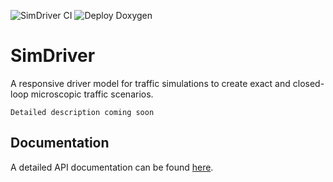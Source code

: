 ![SimDriver CI](https://github.com/ika-rwth-aachen/SimDriver/workflows/SimDriver%20CI/badge.svg?branch=master) ![Deploy Doxygen](https://github.com/ika-rwth-aachen/SimDriver/workflows/Deploy%20Doxygen/badge.svg)

# SimDriver

A responsive driver model for traffic simulations to create exact and closed-loop microscopic traffic scenarios.

`Detailed description coming soon`

## Documentation

A detailed API documentation can be found [here](https://ika-rwth-aachen.github.io/SimDriver/).

